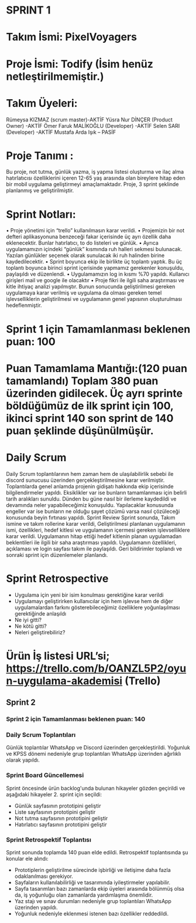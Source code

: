 # SPRINT 1

# Takım İsmi: PixelVoyagers

# Proje İsmi: Todify (İsim henüz netleştirilmemiştir.)
# Takım Üyeleri:

Rümeysa KIZMAZ (scrum master)-AKTİF
Yüsra Nur DİNÇER (Product Owner) -AKTİF
Ömer Faruk MALİKOĞLU (Developer) -AKTİF
Selen SARI (Developer) -AKTİF
Mustafa Arda Işık – PASİF

# Proje Tanımı :
Bu proje, not tutma, günlük yazma, iş yapma listesi oluşturma ve ilaç alma hatırlatıcısı özelliklerini içeren 12-65 yaş arasında olan bireylere hitap eden bir mobil uygulama geliştirmeyi amaçlamaktadır. Proje, 3 sprint şeklinde planlanmış ve geliştirilmiştir.

# Sprint Notları:
•	Proje yönetimi için “trello” kullanılmasın karar verildi.
•	Projemizin bir not defteri aplikasyonuna benzeceği fakar içerisinde üç ayrı özellik daha eklenecektir. Bunlar hatırlatıcı, to do listeleri ve günlük.
•	Ayrıca uygulamamızın içindeki “günlük” kısmında ruh halleri sekmesi bulunacak. Yazılan günlükler seçenek olarak sunulacak iki ruh halinden birine kaydedilecektir.
•	Sprint boyunca ekip ile birlikte üç toplantı yaptık. Bu üç toplantı boyunca birinci sprint içerisinde yapmamız gerekenler konuşuldu, paylaşıldı ve düzenlendi.
•	Uygulamamızın log in kısmı %70 yapıldı. Kullanıcı girişleri mail ve google ile olacaktır
•	Proje fikri ile ilgili saha araştırması ve kitle ihtiyaç analizi yapılmıştır. Bunun sonucunda geliştirilmesi gereken uygulamaya karar verilmiş ve uygulama da olması gereken temel işlevselliklerin geliştirilmesi ve uygulamanın genel yapısının oluşturulması hedeflenmiştir.


# Sprint 1 için Tamamlanması beklenen puan: 100
# Puan Tamamlama Mantığı:(120 puan tamamlandı) Toplam 380 puan üzerinden gidilecek. Üç ayrı sprinte böldüğümüz de ilk sprint için 100, ikinci sprint 140 son sprint de 140 puan şeklinde düşünülmüşür.


# Daily Scrum
Daily Scrum toplantılarının hem zaman hem de ulaşılabilirlik sebebi ile discord sunucusu üzerinden gerçekleştirilmesine karar verilmiştir. Toplantılarda genel anlamda projenin gidişatı hakkında ekip içerisinde bilgilendirmeler yapıldı. Eksiklikler var ise bunların tamamlanması için belirli tarih aralıkları sunuldu. Dünden bu güne nasıl bir ilerleme kaydedildi ve devamında neler yapabileceğimiz konuşuldu. Yapılacaklar konusunda engeller var ise bunların ne olduğu şayet çözümü varsa nasıl çözüleceği konusunda beyin fırtınası yapıldı.
Sprint Review
Sprint sonunda, Takım ismine ve takım rollerine karar verildi, Geliştirilmesi planlanan uygulamanın ismi, özellikleri, hedef kitlesi ve uygulamanın içermesi gereken işlevselliklere karar verildi. Uygulamanın hitap ettiği hedef kitlenin planan uygulamadan beklentileri ile ilgili bir saha araştırması yapıldı. Uygulamanın özellikleri, açıklaması ve login sayfası takım ile paylaşıldı. Geri bildirimler toplandı ve sonraki sprint için düzenlemeler planlandı.

# Sprint Retrospective
- Uygulama için yeni bir isim konulması gerektiğine karar verildi
- Uygulamayı geliştirirken kullanıcılar için hem işlevse hem de diğer uygulamalardan farkını gösterebileceğimiz özelliklere yoğunlaşılması gerektiğinde anlaşıldı
- Ne iyi gitti?
- Ne kötü gitti?
- Neleri geliştirebiliriz?

# Ürün İş listesi URL’si; https://trello.com/b/OANZL5P2/oyun-uygulama-akademisi (Trello)

## Sprint 2

### Sprint 2 için Tamamlanması beklenen puan: 140

### Daily Scrum Toplantıları

Günlük toplantılar WhatsApp ve Discord üzerinden gerçekleştirildi. Yoğunluk ve KPSS dönemi nedeniyle grup toplantıları WhatsApp üzerinden ağırlıklı olarak yapıldı.

### Sprint Board Güncellemesi

Sprint öncesinde ürün backlog'unda bulunan hikayeler gözden geçirildi ve aşağıdaki hikayeler 2. sprint için seçildi:

- Günlük sayfasının prototipini geliştir
- Liste sayfasının prototipini geliştir
- Not tutma sayfasının prototipini geliştir
- Hatırlatıcı sayfasının prototipini geliştir

### Sprint Retrospektif Toplantısı

Sprint sonunda toplamda 140 puan elde edildi. Retrospektif toplantısında şu konular ele alındı:

- Prototiplerin geliştirilme sürecinde işbirliği ve iletişime daha fazla odaklanılması gerekiyor.
- Sayfaların kullanılabilirliği ve tasarımında iyileştirmeler yapılabilir.
- Sayfa tasarımları bazı zamanlarda ekip üyeleri arasında bölünmüş olsa da, iş yoğunluğu olan zamanlarda yardımlaşma önemlidir.
- Yaz stajı ve sınav durumları nedeniyle grup toplantıları WhatsApp üzerinden yapıldı.
- Yoğunluk nedeniyle eklenmesi istenen bazı özellikler reddedildi.


